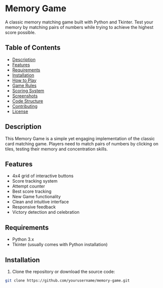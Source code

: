 # Memory Game

A classic memory matching game built with Python and Tkinter. Test your memory by matching pairs of numbers while trying to achieve the highest score possible.

## Table of Contents
- [Description](#description)
- [Features](#features)
- [Requirements](#requirements)
- [Installation](#installation)
- [How to Play](#how-to-play)
- [Game Rules](#game-rules)
- [Scoring System](#scoring-system)
- [Screenshots](#screenshots)
- [Code Structure](#code-structure)
- [Contributing](#contributing)
- [License](#license)

## Description
This Memory Game is a simple yet engaging implementation of the classic card matching game. Players need to match pairs of numbers by clicking on tiles, testing their memory and concentration skills.

## Features
- 4x4 grid of interactive buttons
- Score tracking system
- Attempt counter
- Best score tracking
- New Game functionality
- Clean and intuitive interface
- Responsive feedback
- Victory detection and celebration

## Requirements
- Python 3.x
- Tkinter (usually comes with Python installation)

## Installation
1. Clone the repository or download the source code:
```bash
git clone https://github.com/yourusername/memory-game.git
